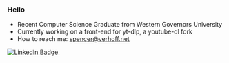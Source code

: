 ### Hello

- Recent Computer Science Graduate from Western Governors University 
- Currently working on a front-end for yt-dlp, a youtube-dl fork
- How to reach me: spencer@verhoff.net

<div id="badges">
  <a href="https://www.linkedin.com/in/spencer-v-a1b0bb220/">
    <img src="https://img.shields.io/badge/LinkedIn-blue" alt="LinkedIn Badge"/>
  </a>
  <img src="https://komarev.com/ghpvc/?username=Spencerv1&style=flat-square&color=blue" alt=""/>
</div>
